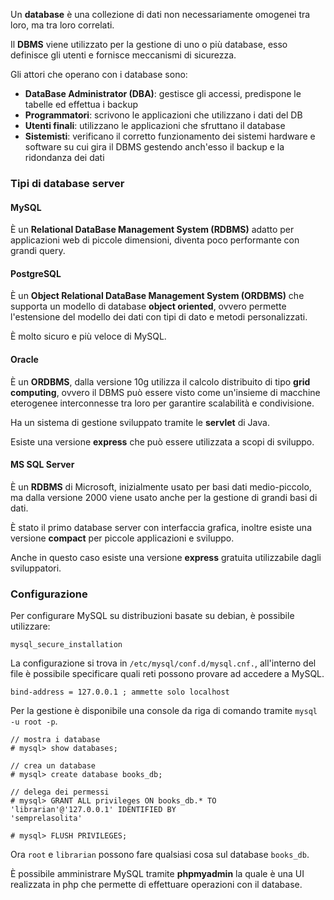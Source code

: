 Un **database** è una collezione di dati non necessariamente omogenei tra loro, ma tra loro correlati.

Il **DBMS** viene utilizzato per la gestione di uno o più database, esso definisce gli utenti e fornisce meccanismi di sicurezza.

Gli attori che operano con i database sono:
- **DataBase Administrator (DBA)**: gestisce gli accessi, predispone le tabelle ed effettua i backup
- **Programmatori**: scrivono le applicazioni che utilizzano i dati del DB
- **Utenti finali**: utilizzano le applicazioni che sfruttano il database
- **Sistemisti**: verificano il corretto funzionamento dei sistemi hardware e software su cui gira il DBMS gestendo anch'esso il backup e la ridondanza dei dati

### Tipi di database server
#### MySQL
È un **Relational DataBase Management System (RDBMS)** adatto per applicazioni web di piccole dimensioni, diventa poco performante con grandi query.

#### PostgreSQL
È un **Object Relational DataBase Management System (ORDBMS)** che supporta un modello di database **object oriented**, ovvero permette l'estensione del modello dei dati con tipi di dato e metodi personalizzati.

È molto sicuro e più veloce di MySQL.

#### Oracle
È un **ORDBMS**, dalla versione 10g utilizza il calcolo distribuito di tipo **grid computing**, ovvero il DBMS può essere visto come un'insieme di macchine eterogenee interconnesse tra loro per garantire scalabilità e condivisione.

Ha un sistema di gestione sviluppato tramite le **servlet** di Java.

Esiste una versione **express** che può essere utilizzata a scopi di sviluppo.

#### MS SQL Server
È un **RDBMS** di Microsoft, inizialmente usato per basi dati medio-piccolo, ma dalla versione 2000 viene usato anche per la gestione di grandi basi di dati.

È stato il primo database server con interfaccia grafica, inoltre esiste una versione **compact** per piccole applicazioni e sviluppo.

Anche in questo caso esiste una versione **express** gratuita utilizzabile dagli sviluppatori.

### Configurazione
Per configurare MySQL su distribuzioni basate su debian, è possibile utilizzare:
```
mysql_secure_installation
```

La configurazione si trova in `/etc/mysql/conf.d/mysql.cnf.`, all'interno del file è possibile specificare quali reti possono provare ad accedere a MySQL.
```
bind-address = 127.0.0.1 ; ammette solo localhost
```

Per la gestione è disponibile una console da riga di comando tramite `mysql -u root -p`.

```
// mostra i database
# mysql> show databases;

// crea un database
# mysql> create database books_db;

// delega dei permessi
# mysql> GRANT ALL privileges ON books_db.* TO
'librarian'@'127.0.0.1' IDENTIFIED BY
'semprelasolita'

# mysql> FLUSH PRIVILEGES;
```

Ora `root` e `librarian` possono fare qualsiasi cosa sul database `books_db`.

È possibile amministrare MySQL tramite **phpmyadmin** la quale è una UI realizzata in php che permette di effettuare operazioni con il database.
